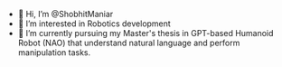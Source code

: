 - 👋 Hi, I’m @ShobhitManiar
- 👀 I’m interested in Robotics development 
- 🌱 I’m currently pursuing my Master's thesis in GPT-based Humanoid Robot (NAO) that understand natural language and perform manipulation tasks.

<!---
ShobhitManiar/ShobhitManiar is a ✨ special ✨ repository because its `README.md` (this file) appears on your GitHub profile.
You can click the Preview link to take a look at your changes.
--->
